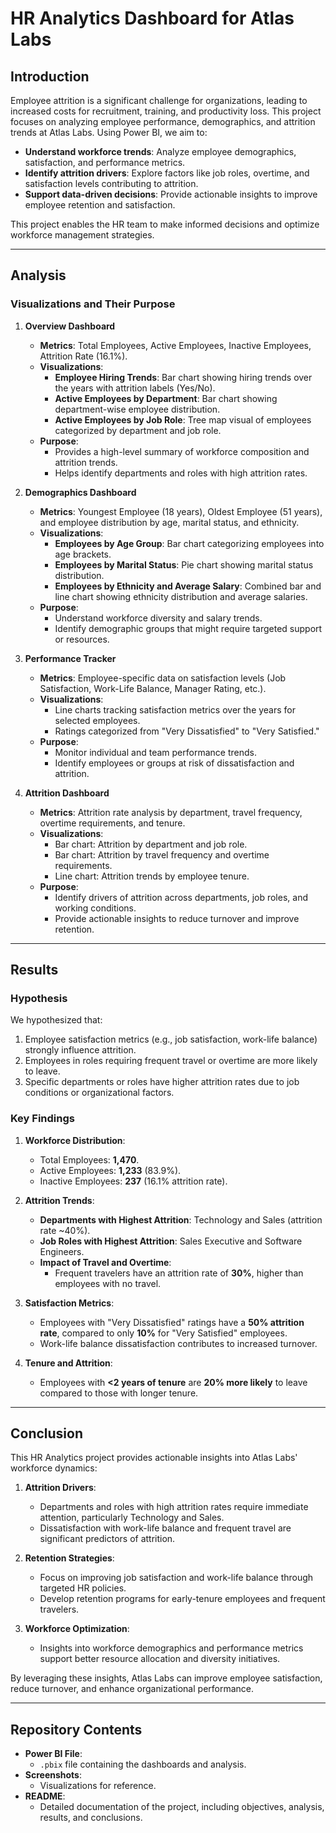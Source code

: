 # **HR Analytics Dashboard for Atlas Labs**

## **Introduction**
Employee attrition is a significant challenge for organizations, leading to increased costs for recruitment, training, and productivity loss. This project focuses on analyzing employee performance, demographics, and attrition trends at Atlas Labs. Using Power BI, we aim to:
- **Understand workforce trends**: Analyze employee demographics, satisfaction, and performance metrics.
- **Identify attrition drivers**: Explore factors like job roles, overtime, and satisfaction levels contributing to attrition.
- **Support data-driven decisions**: Provide actionable insights to improve employee retention and satisfaction.

This project enables the HR team to make informed decisions and optimize workforce management strategies.

---

## **Analysis**

### **Visualizations and Their Purpose**

1. **Overview Dashboard**
   - **Metrics**: Total Employees, Active Employees, Inactive Employees, Attrition Rate (16.1%).
   - **Visualizations**:
     - **Employee Hiring Trends**: Bar chart showing hiring trends over the years with attrition labels (Yes/No).
     - **Active Employees by Department**: Bar chart showing department-wise employee distribution.
     - **Active Employees by Job Role**: Tree map visual of employees categorized by department and job role.
   - **Purpose**:
     - Provides a high-level summary of workforce composition and attrition trends.
     - Helps identify departments and roles with high attrition rates.

2. **Demographics Dashboard**
   - **Metrics**: Youngest Employee (18 years), Oldest Employee (51 years), and employee distribution by age, marital status, and ethnicity.
   - **Visualizations**:
     - **Employees by Age Group**: Bar chart categorizing employees into age brackets.
     - **Employees by Marital Status**: Pie chart showing marital status distribution.
     - **Employees by Ethnicity and Average Salary**: Combined bar and line chart showing ethnicity distribution and average salaries.
   - **Purpose**:
     - Understand workforce diversity and salary trends.
     - Identify demographic groups that might require targeted support or resources.

3. **Performance Tracker**
   - **Metrics**: Employee-specific data on satisfaction levels (Job Satisfaction, Work-Life Balance, Manager Rating, etc.).
   - **Visualizations**:
     - Line charts tracking satisfaction metrics over the years for selected employees.
     - Ratings categorized from "Very Dissatisfied" to "Very Satisfied."
   - **Purpose**:
     - Monitor individual and team performance trends.
     - Identify employees or groups at risk of dissatisfaction and attrition.

4. **Attrition Dashboard**
   - **Metrics**: Attrition rate analysis by department, travel frequency, overtime requirements, and tenure.
   - **Visualizations**:
     - Bar chart: Attrition by department and job role.
     - Bar chart: Attrition by travel frequency and overtime requirements.
     - Line chart: Attrition trends by employee tenure.
   - **Purpose**:
     - Identify drivers of attrition across departments, job roles, and working conditions.
     - Provide actionable insights to reduce turnover and improve retention.

---

## **Results**

### **Hypothesis**
We hypothesized that:
1. Employee satisfaction metrics (e.g., job satisfaction, work-life balance) strongly influence attrition.
2. Employees in roles requiring frequent travel or overtime are more likely to leave.
3. Specific departments or roles have higher attrition rates due to job conditions or organizational factors.

### **Key Findings**
1. **Workforce Distribution**:
   - Total Employees: **1,470**.
   - Active Employees: **1,233** (83.9%).
   - Inactive Employees: **237** (16.1% attrition rate).

2. **Attrition Trends**:
   - **Departments with Highest Attrition**: Technology and Sales (attrition rate ~40%).
   - **Job Roles with Highest Attrition**: Sales Executive and Software Engineers.
   - **Impact of Travel and Overtime**:
     - Frequent travelers have an attrition rate of **30%**, higher than employees with no travel.

3. **Satisfaction Metrics**:
   - Employees with "Very Dissatisfied" ratings have a **50% attrition rate**, compared to only **10%** for "Very Satisfied" employees.
   - Work-life balance dissatisfaction contributes to increased turnover.

4. **Tenure and Attrition**:
   - Employees with **<2 years of tenure** are **20% more likely** to leave compared to those with longer tenure.

---

## **Conclusion**
This HR Analytics project provides actionable insights into Atlas Labs' workforce dynamics:
1. **Attrition Drivers**:
   - Departments and roles with high attrition rates require immediate attention, particularly Technology and Sales.
   - Dissatisfaction with work-life balance and frequent travel are significant predictors of attrition.

2. **Retention Strategies**:
   - Focus on improving job satisfaction and work-life balance through targeted HR policies.
   - Develop retention programs for early-tenure employees and frequent travelers.

3. **Workforce Optimization**:
   - Insights into workforce demographics and performance metrics support better resource allocation and diversity initiatives.

By leveraging these insights, Atlas Labs can improve employee satisfaction, reduce turnover, and enhance organizational performance.

---

## **Repository Contents**
- **Power BI File**:
  - `.pbix` file containing the dashboards and analysis.
- **Screenshots**:
  - Visualizations for reference.
- **README**:
  - Detailed documentation of the project, including objectives, analysis, results, and conclusions.
